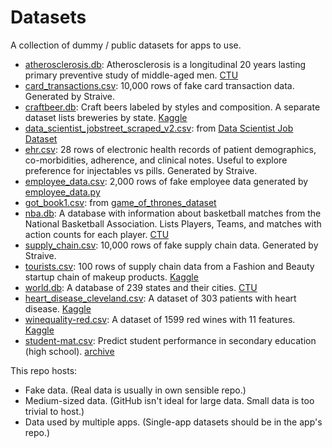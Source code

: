# Datasets

A collection of dummy / public datasets for apps to use.

- [atherosclerosis.db](atherosclerosis.db): Atherosclerosis is a longitudinal 20 years lasting primary preventive study of middle-aged men. [CTU](https://relational.fel.cvut.cz/dataset/Atherosclerosis)
- [card_transactions.csv](card_transactions.csv): 10,000 rows of fake card transaction data. Generated by Straive.
- [craftbeer.db](craftbeer.db): Craft beers labeled by styles and composition. A separate dataset lists breweries by state. [Kaggle](https://www.kaggle.com/datasets/nickhould/craft-cans)
- [data_scientist_jobstreet_scraped_v2.csv](data_scientist_jobstreet_scraped_v2.csv): from [Data Scientist Job Dataset](https://www.kaggle.com/datasets/azraimohamad/data-scientist-job-webscrape?select=data_scientist_jobstreet_scraped_v2.csv)
- [ehr.csv](ehr.csv): 28 rows of electronic health records of patient demographics, co-morbidities, adherence, and clinical notes. Useful to explore preference for injectables vs pills. Generated by Straive.
- [employee_data.csv](employee_data.csv): 2,000 rows of fake employee data generated by [employee_data.py](employee_data.py)
- [got_book1.csv](got_book1.csv): from [game_of_thrones_dataset](https://www.kaggle.com/datasets/mmmarchetti/game-of-thrones-dataset/data?select=book1.csv)
- [nba.db](nba.db): A database with information about basketball matches from the National Basketball Association. Lists Players, Teams, and matches with action counts for each player. [CTU](https://relational.fel.cvut.cz/dataset/NBA)
- [supply_chain.csv](supply_chain.csv): 10,000 rows of fake supply chain data. Generated by Straive.
- [tourists.csv](tourists.csv): 100 rows of supply chain data from a Fashion and Beauty startup chain of makeup products. [Kaggle](https://www.kaggle.com/datasets/amirmotefaker/supply-chain-dataset)
- [world.db](world.db): A database of 239 states and their cities. [CTU](https://relational.fel.cvut.cz/dataset/World)
- [heart_disease_cleveland.csv](heart_disease_cleveland.csv): A dataset of 303 patients with heart disease. [Kaggle](https://www.kaggle.com/datasets/ritwikb3/heart-disease-cleveland)
- [winequality-red.csv](winequality-red.csv): A dataset of 1599 red wines with 11 features. [Kaggle](https://www.kaggle.com/datasets/arnavs19/wine-quality-uci-machine-learning-repository)
- [student-mat.csv](student-mat.csv): Predict student performance in secondary education (high school). [archive](https://archive.ics.uci.edu/dataset/320/student+performance)


This repo hosts:

- Fake data. (Real data is usually in own sensible repo.)
- Medium-sized data. (GitHub isn't ideal for large data. Small data is too trivial to host.)
- Data used by multiple apps. (Single-app datasets should be in the app's repo.)
